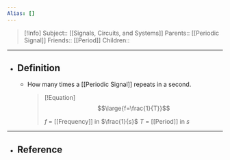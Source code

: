 ```yaml
---
Alias: []
---
```

> [!Info]
> Subject:: [[Signals, Circuits, and Systems]]
> Parents:: [[Periodic Signal]]
> Friends:: [[Period]]
> Children:: 
---
- ## Definition
	- How many times a [[Periodic Signal]] repeats in a second.
	  > [!Equation]
	  > $$\large{f=\frac{1}{T}}$$
	  > 
	  > $f$ = [[Frequency]] in $\frac{1}{s}$
	  > $T$ = [[Period]] in $s$
---
- ## Reference